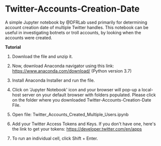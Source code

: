 # Twitter-Accounts-Creation-Date

A simple Jupyter notebook by @DFRLab used primarily for determining account creation date of multiple Twitter handles.
This notebook can be useful in investigating botnets or troll accounts, by looking when the accounts were created.  


**Tutorial**

1. Download the file and unzip it. 

2. Now, download Anaconda navigator using this link: https://www.anaconda.com/download/
(Python version 3.7)

3. Install Anaconda Installer and run the file. 

5. Click on 'Jupyter Notebook' icon and your browser will pop-up a local-host server on your default browser with folders populated. 
Please click on the folder where you downloaded Twitter-Accounts-Creation-Date File. 

6. Open file: Twitter_Accounts_Created_Multiple_Users.ipynb

7. Add your Twitter Access Tokens and Keys. If you don't have one, here's the link to get your tokens: https://developer.twitter.com/en/apps

8. To run an individual cell, click Shift + Enter. 



